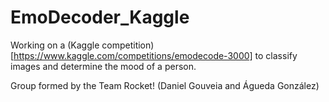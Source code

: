 # EmoDecoder_Kaggle
Working on a (Kaggle competition)[https://www.kaggle.com/competitions/emodecode-3000] to classify images and determine the mood of a person.

Group formed by the Team Rocket! (Daniel Gouveia and Águeda González)